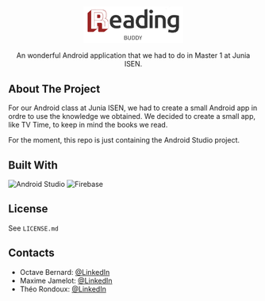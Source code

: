 <div align="center">
    <div class="images">
        <a href="https://github.com/TheoRondoux/reading-buddy">
            <img src="MyOnlineBookself2/app/src/main/res/drawable/reading_buddy_banner.png" alt="Logo" width="200">
        </a>
    </div>

  <p align="center">
    An wonderful Android application that we had to do in Master 1 at Junia ISEN.
    </p>
</div>

## About The Project
For our Android class at Junia ISEN, we had to create a small Android app in ordre to use the knowledge we obtained. We decided to create a small app, like TV Time, to keep in mind the books we read.

For the moment, this repo is just containing the Android Studio project.

## Built With
<a herf="https://developer.android.com/studio">
  <img src="https://upload.wikimedia.org/wikipedia/commons/thumb/9/92/Android_Studio_Trademark.svg/640px-Android_Studio_Trademark.svg.png" alt="Android Studio" width=130/>
</a>
<a herf="https://firebase.google.com/">
  <img src="https://upload.wikimedia.org/wikipedia/commons/thumb/3/37/Firebase_Logo.svg/2560px-Firebase_Logo.svg.png" alt="Firebase" width=130 />
</a>

## License
See `LICENSE.md`

## Contacts
- Octave Bernard: [@LinkedIn](https://www.linkedin.com/in/octave-bernard-887596262/)
- Maxime Jamelot: [@LinkedIn](https://www.linkedin.com/in/maxime-jamelot/)
- Théo Rondoux: [@LinkedIn](https://www.linkedin.com/in/theo-rondoux-948ba720a/)
